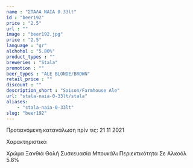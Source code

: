 ```yaml
---
name : "ΣΤΑΛΑ NAIA 0.33lt"
id : "beer192"
price : "2.5"
url : ""
image : "beer192.jpg"
price : "2.5"
language : "gr"
alchohol : "5.80%"
product_types : ""
breweries : "Stala"
promotion : ""
beer_types : "ALE BLONDE/BROWN"
retail_price : ""
discount : ""
description_short : "Saison/Farmhouse Ale"
url: "stala-naia-0-33lt/stala"
aliases: 
    - "stala-naia-0-33lt"
slug: "beer192"
---
```


Προτεινόμενη κατανάλωση πρίν τις: 21 11 2021

Χαρακτηριστικά

Χρώμα
Ξανθιά Θολή
Συσκευασία
Μπουκάλι
Περιεκτικότητα Σε Αλκοόλ
5.8%
